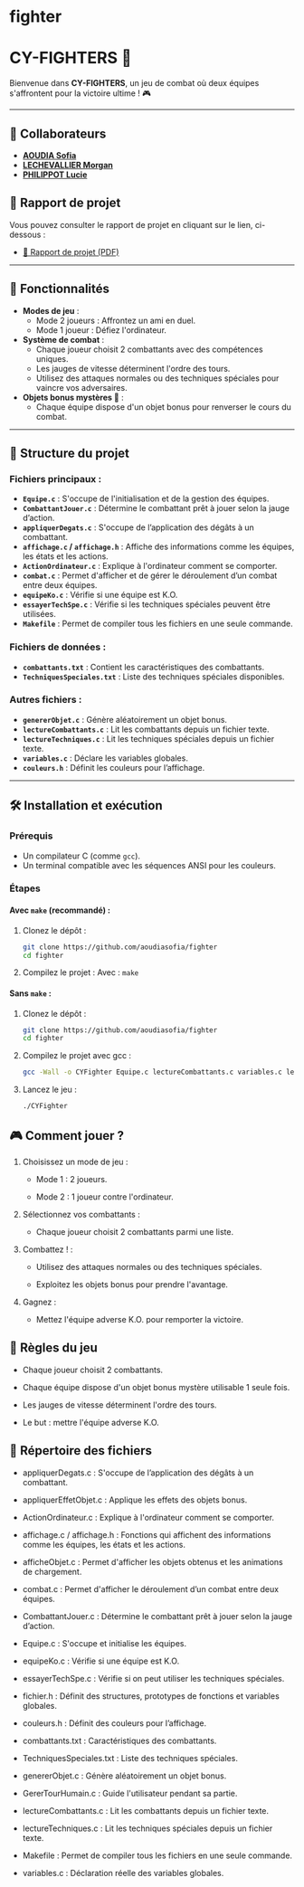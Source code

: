 # fighter
# CY-FIGHTERS 🥊

Bienvenue dans **CY-FIGHTERS**, un jeu de combat où deux équipes s'affrontent pour la victoire ultime ! 🎮

---
## 🤝 Collaborateurs
- [**AOUDIA Sofia**](https://github.com/aoudiasofia)
- [**LECHEVALLIER Morgan**](https://github.com/morganlechevallier)
- [**PHILIPPOT Lucie**](https://github.com/luciephilippot)



## 📄 Rapport de projet

  Vous pouvez consulter le rapport de projet en cliquant sur le lien, ci-dessous :

 - [📕 Rapport de projet (PDF)](Rapport_MEF1-M.pdf)

---

## 🚀 Fonctionnalités

- **Modes de jeu** :
  - Mode 2 joueurs : Affrontez un ami en duel.
  - Mode 1 joueur : Défiez l'ordinateur.
- **Système de combat** :
  - Chaque joueur choisit 2 combattants avec des compétences uniques.
  - Les jauges de vitesse déterminent l'ordre des tours.
  - Utilisez des attaques normales ou des techniques spéciales pour vaincre vos adversaires.
- **Objets bonus mystères 🎁** :
  - Chaque équipe dispose d'un objet bonus pour renverser le cours du combat.

---

## 📂 Structure du projet

### Fichiers principaux :
- **`Equipe.c`** : S'occupe de l'initialisation et de la gestion des équipes.
- **`CombattantJouer.c`** : Détermine le combattant prêt à jouer selon la jauge d’action.
- **`appliquerDegats.c`** : S'occupe de l’application des dégâts à un combattant.
- **`affichage.c` / `affichage.h`** : Affiche des informations comme les équipes, les états et les actions.
- **`ActionOrdinateur.c`** : Explique à l'ordinateur comment se comporter.
- **`combat.c`** : Permet d'afficher et de gérer le déroulement d’un combat entre deux équipes.
- **`equipeKo.c`** : Vérifie si une équipe est K.O.
- **`essayerTechSpe.c`** : Vérifie si les techniques spéciales peuvent être utilisées.
- **`Makefile`** : Permet de compiler tous les fichiers en une seule commande.

### Fichiers de données :
- **`combattants.txt`** : Contient les caractéristiques des combattants.
- **`TechniquesSpeciales.txt`** : Liste des techniques spéciales disponibles.

### Autres fichiers :
- **`genererObjet.c`** : Génère aléatoirement un objet bonus.
- **`lectureCombattants.c`** : Lit les combattants depuis un fichier texte.
- **`lectureTechniques.c`** : Lit les techniques spéciales depuis un fichier texte.
- **`variables.c`** : Déclare les variables globales.
- **`couleurs.h`** : Définit les couleurs pour l’affichage.

---

## 🛠️ Installation et exécution

### Prérequis
- Un compilateur C (comme `gcc`).
- Un terminal compatible avec les séquences ANSI pour les couleurs.

### Étapes

#### Avec `make` (recommandé) :

1. Clonez le dépôt :
   ```bash
   git clone https://github.com/aoudiasofia/fighter
   cd fighter

2. Compilez le projet :
   Avec : `make`
    

#### Sans `make` :
1. Clonez le dépôt :
   ```bash
   git clone https://github.com/aoudiasofia/fighter
   cd fighter

2. Compilez le projet avec gcc :
    ```bash
   gcc -Wall -o CYFighter Equipe.c lectureCombattants.c variables.c lectureTechniques.c genererObjet.c afficheObjet.c ActionOrdinateur.c combat.c appliquerDegats.c appliquerEffetObjet.c CombattantJouer.c GererTourHumain.c essayerTechSpe.c equipeKo.c affichage.c 

3. Lancez le jeu :
    ```bash
    ./CYFighter

## 🎮 Comment jouer ?

1. Choisissez un mode de jeu :

    - Mode 1 : 2 joueurs.

    - Mode 2 : 1 joueur contre l'ordinateur.

2. Sélectionnez vos combattants :

    - Chaque joueur choisit 2 combattants parmi une liste.

3. Combattez ! :

    - Utilisez des attaques normales ou des techniques spéciales.

    - Exploitez les objets bonus pour prendre l'avantage.

3. Gagnez :
   -  Mettez l'équipe adverse K.O. pour remporter la victoire.


## 📜 Règles du jeu

-  Chaque joueur choisit 2 combattants.

- Chaque équipe dispose d'un objet bonus mystère utilisable 1 seule fois.

- Les jauges de vitesse déterminent l'ordre des tours.

- Le but : mettre l'équipe adverse K.O.



## 📂 Répertoire des fichiers



  - appliquerDegats.c : S'occupe de l’application des dégâts à un combattant.

  - appliquerEffetObjet.c : Applique les effets des objets bonus.

  - ActionOrdinateur.c : Explique à l'ordinateur comment se comporter.

  - affichage.c / affichage.h : Fonctions qui affichent des informations comme les équipes, les états et les actions.

  - afficheObjet.c : Permet d'afficher les objets obtenus et les animations de chargement.

  - combat.c : Permet d'afficher le déroulement d’un combat entre deux équipes.

  - CombattantJouer.c : Détermine le combattant prêt à jouer selon la jauge d’action.

  - Equipe.c : S'occupe et initialise les équipes.

  - equipeKo.c : Vérifie si une équipe est K.O.

  - essayerTechSpe.c : Vérifie si on peut utiliser les techniques spéciales.

  - fichier.h : Définit des structures, prototypes de fonctions et variables globales.

  - couleurs.h : Définit des couleurs pour l’affichage.

  - combattants.txt : Caractéristiques des combattants.

  - TechniquesSpeciales.txt : Liste des techniques spéciales.

  - genererObjet.c : Génère aléatoirement un objet bonus.

  - GererTourHumain.c : Guide l'utilisateur pendant sa partie.

  - lectureCombattants.c : Lit les combattants depuis un fichier texte.

  - lectureTechniques.c : Lit les techniques spéciales depuis un fichier texte.

  - Makefile : Permet de compiler tous les fichiers en une seule commande.

  - variables.c : Déclaration réelle des variables globales.
